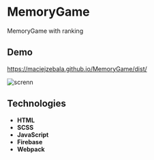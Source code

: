 # MemoryGame

MemoryGame with ranking

## Demo

<https://maciejzebala.github.io/MemoryGame/dist/>

![screnn](https://user-images.githubusercontent.com/44380136/101363649-ee125100-38a1-11eb-8071-e094321797f8.png)

## Technologies

* **HTML**
* **SCSS**
* **JavaScript**
* **Firebase**
* **Webpack**

